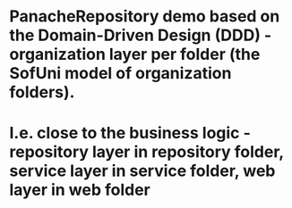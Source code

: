 # PanacheRepository demo based on the Domain-Driven Design (DDD) - organization layer per folder (the SofUni model of organization folders).
# I.e. close to the business logic - repository layer in repository folder, service layer in service folder, web layer in web folder
